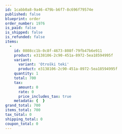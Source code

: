```yaml
---
id: 1cabb0a8-9a46-479b-b6f7-8c696f79574e
published: false
blueprint: order
order_number: 1976
is_paid: false
is_shipped: false
is_refunded: false
items:
  -
    id: 0808cc1b-0c8f-4673-808f-79fb47b6e911
    product: e3138106-2c90-451a-8972-5ea18594995f
    variant:
      variant: 'Otroški teki'
      product: e3138106-2c90-451a-8972-5ea18594995f
    quantity: 1
    total: 700
    tax:
      amount: 0
      rate: 0
      price_includes_tax: true
    metadata: {  }
grand_total: 700
items_total: 700
tax_total: 0
shipping_total: 0
coupon_total: 0
---
```

